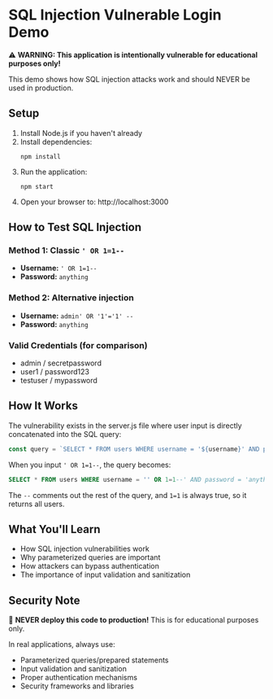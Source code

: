 # SQL Injection Vulnerable Login Demo

⚠️ **WARNING: This application is intentionally vulnerable for educational purposes only!**

This demo shows how SQL injection attacks work and should NEVER be used in production.

## Setup

1. Install Node.js if you haven't already
2. Install dependencies:
   ```
   npm install
   ```
3. Run the application:
   ```
   npm start
   ```
4. Open your browser to: http://localhost:3000

## How to Test SQL Injection

### Method 1: Classic `' OR 1=1--`
- **Username:** `' OR 1=1--`
- **Password:** `anything`

### Method 2: Alternative injection
- **Username:** `admin' OR '1'='1' --`
- **Password:** `anything`

### Valid Credentials (for comparison)
- admin / secretpassword
- user1 / password123  
- testuser / mypassword

## How It Works

The vulnerability exists in the server.js file where user input is directly concatenated into the SQL query:

```javascript
const query = `SELECT * FROM users WHERE username = '${username}' AND password = '${password}'`;
```

When you input `' OR 1=1--`, the query becomes:
```sql
SELECT * FROM users WHERE username = '' OR 1=1--' AND password = 'anything'
```

The `--` comments out the rest of the query, and `1=1` is always true, so it returns all users.

## What You'll Learn

- How SQL injection vulnerabilities work
- Why parameterized queries are important
- How attackers can bypass authentication
- The importance of input validation and sanitization

## Security Note

🚨 **NEVER deploy this code to production!** This is for educational purposes only.

In real applications, always use:
- Parameterized queries/prepared statements
- Input validation and sanitization
- Proper authentication mechanisms
- Security frameworks and libraries
